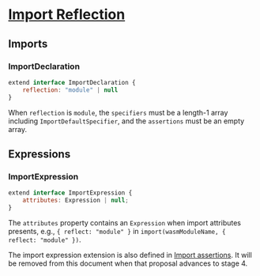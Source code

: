 # [Import Reflection][proposal-import-reflection]

## Imports

### ImportDeclaration

```js
extend interface ImportDeclaration {
    reflection: "module" | null
}
```
When `reflection` is `module`, the `specifiers` must be a length-1 array including `ImportDefaultSpecifier`, and the `assertions` must be an empty array.

## Expressions

### ImportExpression

```js
extend interface ImportExpression {
    attributes: Expression | null;
}
```

The `attributes` property contains an `Expression` when import attributes presents, e.g., `{ reflect: "module" }` in `import(wasmModuleName, { reflect: "module" })`.

The import expression extension is also defined in [Import assertions](../stage3/import-assertions.md). It will be removed from this document when that proposal advances to stage 4.

[proposal-import-reflection]: https://github.com/tc39/proposal-import-reflection
